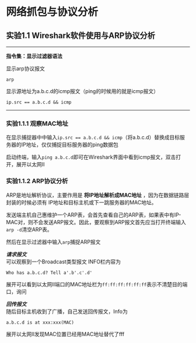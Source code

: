 # 网络抓包与协议分析
## 实验1.1 Wireshark软件使用与ARP协议分析
***
**指令集：显示过滤器语法**

显示arp协议报文
```
arp    
```
显示源地址为a.b.c.d的icmp报文（ping的时候用的就是icmp报文）
```
ip.src == a.b.c.d && icmp
```
***
### 实验1.1.1 观察MAC地址
在显示捕捉器中中输入`ip.src == a.b.c.d && icmp`（将a.b.c.d）替换成目标服务器的IP地址，仅仅捕捉目标服务器的ping数据包

启动终端，输入`ping a.b.c.d`即可在Wireshark界面中看到icmp报文，双击打开，展开以太网Ⅱ

### 实验1.1.2 ARP协议分析
ARP是地址解析协议，主要作用是 **将IP地址解析成MAC地址** ，因为在数据链路层封装的时候必须有 IP地址和目标主机或下一跳服务器的MAC地址。

发送端主机自己惠维护一个ARP表，会首先查看自己的ARP表，如果表中有IP-MAC对，则不会发送ARP报文。因此，要观察到ARP报文首先应当打开终端输入
`arp -d`清空ARP表。

然后在显示过滤器中输入`arp`捕捉ARP报文

***请求报文***<br>
可以观察到一个Broadcast类型报文 INFO栏内容为  

    Who has a.b.c.d? Tell a'.b'.c'.d'
展开可以看到以太网Ⅱ端口的MAC地址栏为`ff:ff:ff:ff:ff:ff`表示不清楚目的端口，询问<br>

***回传报文***<br>
随后目标主机收到了广播，自己发送回传报文，Info为
``` 
a.b.c.d is at xxx:xxx(MAC)
```
展开以太网Ⅱ发现MAC位置已经用MAC地址替代了fff

